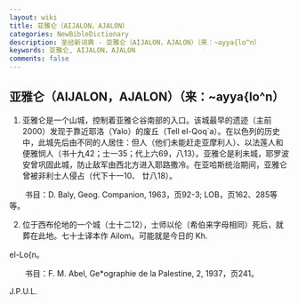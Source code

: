 ```yaml
---
layout: wiki
title: 亚雅仑（AIJALON，AJALON）
categories: NewBibleDictionary
description: 圣经新词典 - 亚雅仑（AIJALON，AJALON）（来：~ayya{lo^n）
keywords: 亚雅仑, AIJALON，AJALON
comments: false
---
```


## 亚雅仑（AIJALON，AJALON）（来：~ayya{lo^n）

1. 亚雅仑是一个山城，控制着亚雅仑谷南部的入口。该城最早的遗迹（主前2000）发现于靠近耶洛（Yalo）的废丘（Tell el-Qoq`a）。在以色列的历史中，此城先后由不同的人居住：但人（他们未能赶走亚摩利人）、以法莲人和便雅悯人（书十九42；士一35；代上六69，八13）。亚雅仑是利未城，耶罗波安曾巩固此城，防止敌军由西北方进入耶路撒冷。在亚哈斯统治期间，亚雅仑曾被非利士人侵占（代下十一10、 廿八18）。

 　　书目：D. Baly, Geog. Companion, 1963，页92-3; LOB，页162、285等等。

2. 位于西布伦地的一个城（士十二12），士师以伦（希伯来字母相同）死后，就葬在此地。七十士译本作 Ailom。可能就是今日的 Kh.

el-Lo{n。

 　　书目：F. M. Abel, Ge*ographie de la Palestine, 2, 1937，页241。

J.P.U.L.








